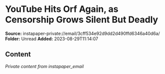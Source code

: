 # YouTube Hits Orf Again, as Censorship Grows Silent But Deadly

**Source:** instapaper-private://email/3cff534e92d9dd2d490ffd6346a40d6a/
**Folder:** Unread
**Added:** 2023-08-29T11:14:07




## Content
*Private content from instapaper_email*

